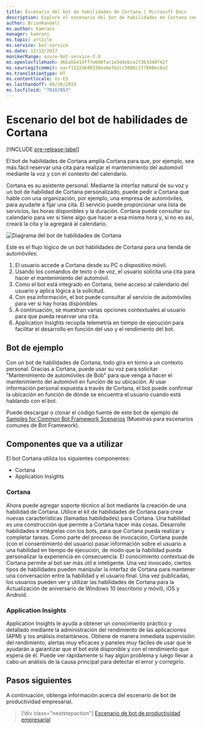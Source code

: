 ```yaml
---
title: Escenario del bot de habilidades de Cortana | Microsoft Docs
description: Explore el escenario del bot de habilidades de Cortana con Bot Framework.
author: BrianRandell
ms.author: kamrani
manager: kamrani
ms.topic: article
ms.service: bot-service
ms.date: 12/13/2017
monikerRange: azure-bot-service-3.0
ms.openlocfilehash: d6ba5b414ff7e600fac1e5d4ebce27363340f42f
ms.sourcegitcommit: eacf1522d648338eebefe2cc5686c1f7866ec6a2
ms.translationtype: HT
ms.contentlocale: es-ES
ms.lasthandoff: 08/30/2019
ms.locfileid: "70167053"
---
```

# <a name="cortana-skills-bot-scenario"></a>Escenario del bot de habilidades de Cortana

[!INCLUDE [pre-release-label](includes/pre-release-label-v3.md)]

El bot de habilidades de Cortana amplía Cortana para que, por ejemplo, sea más fácil reservar una cita para realizar el mantenimiento del automóvil mediante la voz y con el contexto del calendario.

Cortana es su asistente personal. Mediante la interfaz natural de su voz y un bot de habilidad de Cortana personalizado, puede pedir a Cortana que hable con una organización, por ejemplo, una empresa de automóviles, para ayudarle a fijar una cita. El servicio puede proporcionar una lista de servicios, las horas disponibles y la duración. Cortana puede consultar su calendario para ver si tiene algo que hacer a esa misma hora y, si no es así, creará la cita y la agregará al calendario.

![Diagrama del bot de habilidades de Cortana](~/media/scenarios/bot-service-scenario-cortana-skill.png)

Este es el flujo lógico de un bot habilidades de Cortana para una tienda de automóviles:

1. El usuario accede a Cortana desde su PC o dispositivo móvil.
2. Usando los comandos de texto o de voz, el usuario solicita una cita para hacer el mantenimiento del automóvil.
3. Como el bot está integrado en Cortana, tiene acceso al calendario del usuario y aplica lógica a la solicitud.
4. Con esa información, el bot puede consultar al servicio de automóviles para ver si hay horas disponibles.
5. A continuación, se muestran varias opciones contextuales al usuario para que pueda reservar una cita.
6. Application Insights recopila telemetría en tiempo de ejecución para facilitar el desarrollo en función del uso y el rendimiento del bot.

## <a name="sample-bot"></a>Bot de ejemplo
Con un bot de habilidades de Cortana, todo gira en torno a un contexto personal. Gracias a Cortana, puede usar su voz para solicitar "Mantenimiento de automóviles de Bob" para que venga a hacer el mantenimiento del automóvil en función de su ubicación. Al usar información personal expuesta a través de Cortana, el bot puede confirmar la ubicación en función de dónde se encuentra el usuario cuando está hablando con el bot.

Puede descargar o clonar el código fuente de este bot de ejemplo de [Samples for Common Bot Framework Scenarios](https://aka.ms/abs-scenarios) (Muestras para escenarios comunes de Bot Framework).

## <a name="components-youll-use"></a>Componentes que va a utilizar
El bot Cortana utiliza los siguientes componentes:
-   Cortana
-   Application Insights

### <a name="cortana"></a>Cortana
Ahora puede agregar soporte técnico al bot mediante la creación de una habilidad de Cortana. Utilice el kit de habilidades de Cortana para crear nuevas características (llamadas habilidades) para Cortana. Una habilidad es una construcción que permite a Cortana hacer más cosas. Desarrolle habilidades e intégrelas con los bots, para que Cortana pueda realizar y completar tareas. Como parte del proceso de invocación, Cortana puede (con el consentimiento del usuario) pasar información sobre el usuario a una habilidad en tiempo de ejecución, de modo que la habilidad pueda personalizar la experiencia en consecuencia. El conocimiento contextual de Cortana permite al bot ser más útil e inteligente. Una vez invocado, ciertos tipos de habilidades pueden manipular la interfaz de Cortana para mantener una conversación entre la habilidad y el usuario final. Una vez publicadas, los usuarios pueden ver y utilizar las habilidades de Cortana para la Actualización de aniversario de Windows 10 (escritorio y móvil), iOS y Android.

### <a name="application-insights"></a>Application Insights
Application Insights le ayuda a obtener un conocimiento práctico y detallado mediante la administración del rendimiento de las aplicaciones (APM) y los análisis instantáneos. Obtiene de manera inmediata supervisión del rendimiento, alertas muy eficaces y paneles muy fáciles de usar que le ayudarán a garantizar que el bot esté disponible y con el rendimiento que espera de él. Puede ver rápidamente si hay algún problema y luego llevar a cabo un análisis de la causa principal para detectar el error y corregirlo.

## <a name="next-steps"></a>Pasos siguientes
A continuación, obtenga información acerca del escenario de bot de productividad empresarial.

> [!div class="nextstepaction"]
> [Escenario de bot de productividad empresarial](bot-service-scenario-enterprise-productivity.md)
